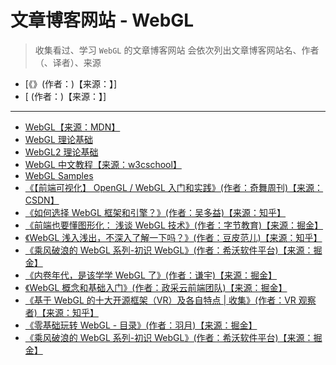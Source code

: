 <!--
 * @Author: yaohebin
 * @Date: 2023-03-28 16:39:29
 * @LastEditTime: 2023-04-07 18:43:48
 * @LastEditors: yaohebin
 * @Description: WebGL
-->

# 文章博客网站 - WebGL

> 收集看过、学习 `WebGL` 的文章博客网站
> 会依次列出文章博客网站名、作者（、译者）、来源

- [《》(作者：)【来源：】]
- [ (作者：)【来源：】]

---

- [WebGL【来源：MDN】](https://developer.mozilla.org/zh-CN/docs/Web/API/WebGL_API)
- [WebGL 理论基础](https://webglfundamentals.org/webgl/lessons/zh_cn/)
- [WebGL2 理论基础](https://webgl2fundamentals.org/webgl/lessons/zh_cn/)
- [WebGL 中文教程【来源：w3cschool】](https://www.w3cschool.cn/webgl/vjxu1jt0.html)
- [WebGL Samples](https://webglsamples.org/)
- [《【前端可视化】 OpenGL / WebGL 入门和实践》(作者：奇舞周刊)【来源：CSDN】](https://blog.csdn.net/qiwoo_weekly/article/details/102693931)
- [《如何选择 WebGL 框架和引擎？》(作者：吴多益)【来源：知乎】](https://zhuanlan.zhihu.com/p/162878354)
- [《前端也要懂图形化： 浅谈 WebGL 技术》(作者：字节教育)【来源：掘金】](https://juejin.cn/post/6966584226758000648)
- [《WebGL 浅入浅出，不深入了解一下吗？》(作者：豆皮范儿)【来源：知乎】](https://zhuanlan.zhihu.com/p/337460642)
- [《乘风破浪的 WebGL 系列-初识 WebGL》(作者：希沃软件平台)【来源：掘金】](https://juejin.cn/post/6875115400154054669)
- [《内卷年代，是该学学 WebGL 了》(作者：谦宇)【来源：掘金】](https://juejin.cn/post/7207417288705458231)
- [《WebGL 概念和基础入门》(作者：政采云前端团队)【来源：掘金】](https://juejin.cn/post/6994940475459731463)
- [《基于 WebGL 的十大开源框架（VR）及各自特点 | 收集》(作者：VR 观察者)【来源：知乎】](https://zhuanlan.zhihu.com/p/447268981)
- [《零基础玩转 WebGL - 目录》(作者：羽月)【来源：掘金】](https://juejin.cn/post/7146385487039725582)
- [《乘风破浪的 WebGL 系列-初识 WebGL》(作者：希沃软件平台)【来源：掘金】](https://juejin.cn/post/6875115400154054669)
